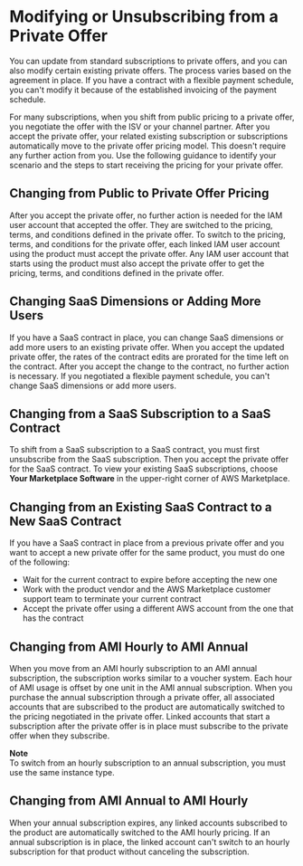 # Modifying or Unsubscribing from a Private Offer<a name="buyer-private-offers-modifying"></a>

 You can update from standard subscriptions to private offers, and you can also modify certain existing private offers\. The process varies based on the agreement in place\. If you have a contract with a flexible payment schedule, you can't modify it because of the established invoicing of the payment schedule\.

 For many subscriptions, when you shift from public pricing to a private offer, you negotiate the offer with the ISV or your channel partner\. After you accept the private offer, your related existing subscription or subscriptions automatically move to the private offer pricing model\. This doesn't require any further action from you\. Use the following guidance to identify your scenario and the steps to start receiving the pricing for your private offer\. 

## Changing from Public to Private Offer Pricing<a name="buyer-private-offers-upgrading-from-public-to-private-pricing"></a>

 After you accept the private offer, no further action is needed for the IAM user account that accepted the offer\. They are switched to the pricing, terms, and conditions defined in the private offer\. To switch to the pricing, terms, and conditions for the private offer, each linked IAM user account using the product must accept the private offer\. Any IAM user account that starts using the product must also accept the private offer to get the pricing, terms, and conditions defined in the private offer\. 

## Changing SaaS Dimensions or Adding More Users<a name="buyer-private-offers-upgrading-saas-dimensions-users"></a>

If you have a SaaS contract in place, you can change SaaS dimensions or add more users to an existing private offer\. When you accept the updated private offer, the rates of the contract edits are prorated for the time left on the contract\. After you accept the change to the contract, no further action is necessary\. If you negotiated a flexible payment schedule, you can't change SaaS dimensions or add more users\. 

## Changing from a SaaS Subscription to a SaaS Contract<a name="buyer-private-offers-upgrading-saas-subscription-to-saas-contract"></a>

 To shift from a SaaS subscription to a SaaS contract, you must first unsubscribe from the SaaS subscription\. Then you accept the private offer for the SaaS contract\. To view your existing SaaS subscriptions, choose **Your Marketplace Software** in the upper\-right corner of AWS Marketplace\. 

## Changing from an Existing SaaS Contract to a New SaaS Contract<a name="buyer-private-offers-upgrading-saas-contract-to-saas-contract"></a>

 If you have a SaaS contract in place from a previous private offer and you want to accept a new private offer for the same product, you must do one of the following:
+ Wait for the current contract to expire before accepting the new one
+ Work with the product vendor and the AWS Marketplace customer support team to terminate your current contract
+ Accept the private offer using a different AWS account from the one that has the contract

## Changing from AMI Hourly to AMI Annual<a name="buyer-private-offers-upgrading-ami-hourly-to-ami-annual"></a>

 When you move from an AMI hourly subscription to an AMI annual subscription, the subscription works similar to a voucher system\. Each hour of AMI usage is offset by one unit in the AMI annual subscription\. When you purchase the annual subscription through a private offer, all associated accounts that are subscribed to the product are automatically switched to the pricing negotiated in the private offer\. Linked accounts that start a subscription after the private offer is in place must subscribe to the private offer when they subscribe\.

**Note**  
To switch from an hourly subscription to an annual subscription, you must use the same instance type\.

## Changing from AMI Annual to AMI Hourly<a name="buyer-private-offers-upgrading-ami-annual-to-ami-hourly"></a>

 When your annual subscription expires, any linked accounts subscribed to the product are automatically switched to the AMI hourly pricing\. If an annual subscription is in place, the linked account can't switch to an hourly subscription for that product without canceling the subscription\. 